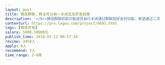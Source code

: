 ```yaml
---                
layout: post       
title: 微信群聊，群主可以统一关闭互加好友权限           
description: '</br>微信群聊目前只能成员自行关闭通过群聊加好友的功能，希望通过二次开发小程序实现群主可以统一关闭互加好友的权限。</br>为了临时团队交流方便，但不希望供应商之间建立联系</br>'     
contenturl: https://pro.lagou.com/project/6691.html      
tags: [微信开发]            
salary: 5000-10000元          
publish_time: 2018-03-13 00:17:34         
review: 3458人                   
apply: 8人                   
recommend: 3人                   
time_range: 2-4周              
---                 
```

